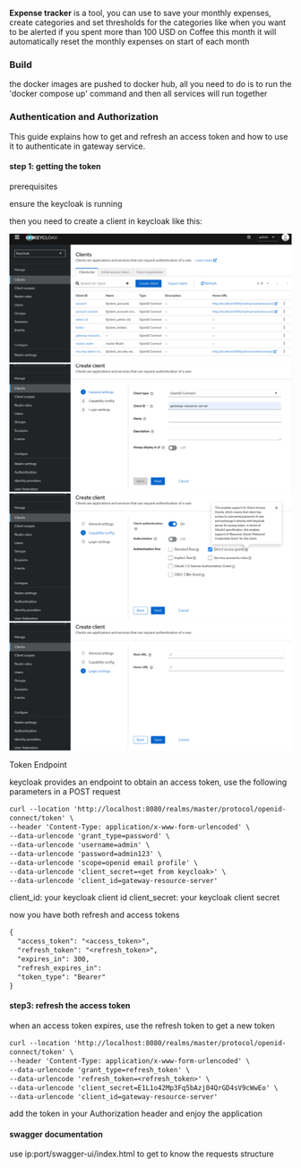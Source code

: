 **Expense tracker** is a tool, you can use to save your monthly expenses, create categories and set thresholds
for the categories like when you want to be alerted if you spent more than 100 USD on Coffee this month
it will automatically reset the monthly expenses on start of each month 

### Build
the docker images are pushed to docker hub, all you need to do is to run the 'docker compose up' command
and then all services will run together


### Authentication and Authorization
This guide explains how to get and refresh an access token
and how to use it to authenticate in gateway service.
          

#### step 1: getting the token
prerequisites

ensure the keycloak is running


then you need to create a client in keycloak like this:

![alt text](https://github.com/MohsenMoeini/Expense-tracker/blob/develop/images/clients1.png?raw=true)
![alt text](https://github.com/MohsenMoeini/Expense-tracker/blob/develop/images/clients2.png?raw=true)
![alt text](https://github.com/MohsenMoeini/Expense-tracker/blob/develop/images/clients3.png?raw=true)
![alt text](https://github.com/MohsenMoeini/Expense-tracker/blob/develop/images/clients4.png?raw=true)




Token Endpoint

keycloak provides an endpoint to obtain an access token, use the following parameters in a POST request
             
    curl --location 'http://localhost:8080/realms/master/protocol/openid-connect/token' \
    --header 'Content-Type: application/x-www-form-urlencoded' \
    --data-urlencode 'grant_type=password' \
    --data-urlencode 'username=admin' \
    --data-urlencode 'password=admin123' \
    --data-urlencode 'scope=openid email profile' \
    --data-urlencode 'client_secret=<get from keycloak>' \
    --data-urlencode 'client_id=gateway-resource-server'
                          
client_id: your keycloak client id
client_secret: your keycloak client secret

now you have both refresh and access tokens

    {
      "access_token": "<access_token>",
      "refresh_token": "<refresh_token>", 
      "expires_in": 300,
      "refresh_expires_in": 
      "token_type": "Bearer"
    }


#### step3: refresh the access token
when an access token expires, use the refresh token to get a new token

    curl --location 'http://localhost:8080/realms/master/protocol/openid-connect/token' \    
    --header 'Content-Type: application/x-www-form-urlencoded' \                             
    --data-urlencode 'grant_type=refresh_token' \                                                 
    --data-urlencode 'refresh_token=<refresh_token>' \                                          
    --data-urlencode 'client_secret=E1L1o42Mp3Fq5bAzj04QrGD4sV9cWwEo' \                      
    --data-urlencode 'client_id=gateway-resource-server'                                     
                                
add the token in your Authorization header and enjoy the application


#### swagger documentation
use ip:port/swagger-ui/index.html to get to know the requests structure 


                 

                                        
